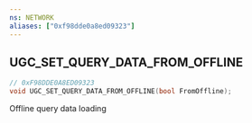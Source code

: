 ```yaml
---
ns: NETWORK
aliases: ["0xf98dde0a8ed09323"]
---
```

## UGC_SET_QUERY_DATA_FROM_OFFLINE

```c
// 0xF98DDE0A8ED09323
void UGC_SET_QUERY_DATA_FROM_OFFLINE(bool FromOffline);
```

Offline query data loading

